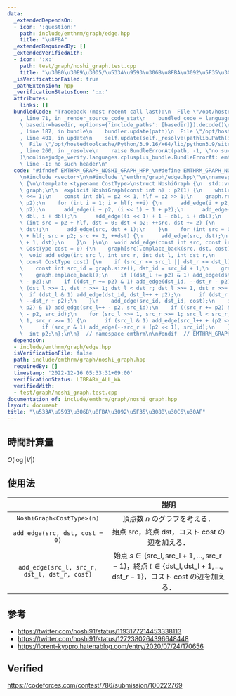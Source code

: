 ```yaml
---
data:
  _extendedDependsOn:
  - icon: ':question:'
    path: include/emthrm/graph/edge.hpp
    title: "\u8FBA"
  _extendedRequiredBy: []
  _extendedVerifiedWith:
  - icon: ':x:'
    path: test/graph/noshi_graph.test.cpp
    title: "\u30B0\u30E9\u30D5/\u533A\u9593\u306B\u8FBA\u3092\u5F35\u308B\u30C6\u30AF"
  _isVerificationFailed: true
  _pathExtension: hpp
  _verificationStatusIcon: ':x:'
  attributes:
    links: []
  bundledCode: "Traceback (most recent call last):\n  File \"/opt/hostedtoolcache/Python/3.9.16/x64/lib/python3.9/site-packages/onlinejudge_verify/documentation/build.py\"\
    , line 71, in _render_source_code_stat\n    bundled_code = language.bundle(stat.path,\
    \ basedir=basedir, options={'include_paths': [basedir]}).decode()\n  File \"/opt/hostedtoolcache/Python/3.9.16/x64/lib/python3.9/site-packages/onlinejudge_verify/languages/cplusplus.py\"\
    , line 187, in bundle\n    bundler.update(path)\n  File \"/opt/hostedtoolcache/Python/3.9.16/x64/lib/python3.9/site-packages/onlinejudge_verify/languages/cplusplus_bundle.py\"\
    , line 401, in update\n    self.update(self._resolve(pathlib.Path(included), included_from=path))\n\
    \  File \"/opt/hostedtoolcache/Python/3.9.16/x64/lib/python3.9/site-packages/onlinejudge_verify/languages/cplusplus_bundle.py\"\
    , line 260, in _resolve\n    raise BundleErrorAt(path, -1, \"no such header\"\
    )\nonlinejudge_verify.languages.cplusplus_bundle.BundleErrorAt: emthrm/graph/edge.hpp:\
    \ line -1: no such header\n"
  code: "#ifndef EMTHRM_GRAPH_NOSHI_GRAPH_HPP_\n#define EMTHRM_GRAPH_NOSHI_GRAPH_HPP_\n\
    \n#include <vector>\n\n#include \"emthrm/graph/edge.hpp\"\n\nnamespace emthrm\
    \ {\n\ntemplate <typename CostType>\nstruct NoshiGraph {\n  std::vector<std::vector<Edge<CostType>>>\
    \ graph;\n\n  explicit NoshiGraph(const int n) : p2(1) {\n    while (p2 < n) p2\
    \ <<= 1;\n    const int dbl = p2 << 1, hlf = p2 >> 1;\n    graph.resize(dbl +\
    \ p2);\n    for (int i = 1; i < hlf; ++i) {\n      add_edge(i + p2, (i << 1) +\
    \ p2);\n      add_edge(i + p2, (i << 1) + 1 + p2);\n      add_edge((i << 1) +\
    \ dbl, i + dbl);\n      add_edge((i << 1) + 1 + dbl, i + dbl);\n    }\n    for\
    \ (int src = p2 + hlf, dst = 0; dst < p2; ++src, dst += 2) {\n      add_edge(src,\
    \ dst);\n      add_edge(src, dst + 1);\n    }\n    for (int src = 0, dst = dbl\
    \ + hlf; src < p2; src += 2, ++dst) {\n      add_edge(src, dst);\n      add_edge(src\
    \ + 1, dst);\n    }\n  }\n\n  void add_edge(const int src, const int dst, const\
    \ CostType cost = 0) {\n    graph[src].emplace_back(src, dst, cost);\n  }\n\n\
    \  void add_edge(int src_l, int src_r, int dst_l, int dst_r,\n               \
    \ const CostType cost) {\n    if (src_r <= src_l || dst_r <= dst_l) return;\n\
    \    const int src_id = graph.size(), dst_id = src_id + 1;\n    graph.emplace_back();\n\
    \    graph.emplace_back();\n    if ((dst_l += p2) & 1) add_edge(dst_id, dst_l++\
    \ - p2);\n    if ((dst_r += p2) & 1) add_edge(dst_id, --dst_r - p2);\n    for\
    \ (dst_l >>= 1, dst_r >>= 1; dst_l < dst_r; dst_l >>= 1, dst_r >>= 1) {\n    \
    \  if (dst_l & 1) add_edge(dst_id, dst_l++ + p2);\n      if (dst_r & 1) add_edge(dst_id,\
    \ --dst_r + p2);\n    }\n    add_edge(src_id, dst_id, cost);\n    if ((src_l +=\
    \ p2) & 1) add_edge(src_l++ - p2, src_id);\n    if ((src_r += p2) & 1) add_edge(--src_r\
    \ - p2, src_id);\n    for (src_l >>= 1, src_r >>= 1; src_l < src_r; src_l >>=\
    \ 1, src_r >>= 1) {\n      if (src_l & 1) add_edge(src_l++ + (p2 << 1), src_id);\n\
    \      if (src_r & 1) add_edge(--src_r + (p2 << 1), src_id);\n    }\n  }\n\n private:\n\
    \  int p2;\n};\n\n}  // namespace emthrm\n\n#endif  // EMTHRM_GRAPH_NOSHI_GRAPH_HPP_\n"
  dependsOn:
  - include/emthrm/graph/edge.hpp
  isVerificationFile: false
  path: include/emthrm/graph/noshi_graph.hpp
  requiredBy: []
  timestamp: '2022-12-16 05:33:31+09:00'
  verificationStatus: LIBRARY_ALL_WA
  verifiedWith:
  - test/graph/noshi_graph.test.cpp
documentation_of: include/emthrm/graph/noshi_graph.hpp
layout: document
title: "\u533A\u9593\u306B\u8FBA\u3092\u5F35\u308B\u30C6\u30AF"
---
```



## 時間計算量

$O(\log{\lvert V \rvert})$


## 使用法

||説明|
|:--:|:--:|
|`NoshiGraph<CostType>(n)`|頂点数 $n$ のグラフを考える．|
|`add_edge(src, dst, cost = 0)`|始点 $\mathrm{src}$，終点 $\mathrm{dst}$，コスト $\mathrm{cost}$ の辺を加える．|
|`add_edge(src_l, src_r, dst_l, dst_r, cost)`|始点 $s \in \lbrace \mathrm{src\_l}, \mathrm{src\_l} + 1, \ldots, \mathrm{src\_r} - 1 \rbrace$，終点 $t \in \lbrace \mathrm{dst\_l}, \mathrm{dst\_l} + 1, \ldots, \mathrm{dst\_r} - 1 \rbrace$，コスト $\mathrm{cost}$ の辺を加える．|


## 参考

- https://twitter.com/noshi91/status/1193177214453338113
- https://twitter.com/noshi91/status/1272380264396648448
- https://lorent-kyopro.hatenablog.com/entry/2020/07/24/170656


## Verified

https://codeforces.com/contest/786/submission/100222769
